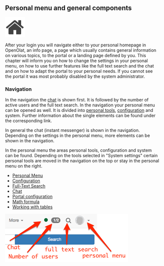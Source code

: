 ##  Personal menu and general components

![](assets/home.png)

After your login you will navigate either to your personal homepage in
OpenOlat, an info page, a page which usually contains general information on
various topics, to the portal or a landing page defined by you. This chapter
will inform you on how to change the settings in your personal menu, on how to
use further features like the full text search and the chat and on how to
adapt the portal to your personal needs. If you cannot see the portal it was
most probably disabled by the system administrator.

### Navigation

In the navigation the [chat](Chat.de.md) is shown first. It is followed by the
number of active users and the full text search. In the navigation your
personal menu can be opened as well. It is divided into [personal
tools](Personal_Menu.md), [configuration](Configuration.md) and system.
Further information about the single elements can be found under the
corresponding link.

In general the chat (instant messenger) is shown in the navigation. Depending
on the settings in the personal menu, more elements can be shown in the
navigation.

In the personal menu the areas personal tools, configuration and system can be
found. Depending on the tools selected in "System settings" certain personal
tools are moved in the navigation on the top or stay in the personal menu on
the right.

  * [Personal Menu](Personal_Menu.md)
  * [Configuration](Configuration.md)
  * [Full-Text Search](Full-Text_Search.md)
  * [Chat](Chat.de.md)
  * [Portal configuration](Portal_configuration.md)
  * [Math formula](Math_formula.md)
  * [Working with tables](Working_with_tables.md)

  

![](assets/en_navigation.png)

